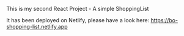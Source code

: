 This is my second React Project - A simple ShoppingList

It has been deployed on Netlify, please have a look here: https://bo-shopping-list.netlify.app
